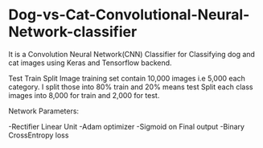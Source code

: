 # Dog-vs-Cat-Convolutional-Neural-Network-classifier
It is a Convolution Neural Network(CNN) Classifier for Classifying dog and cat images using Keras and Tensorflow backend.


Test Train Split
Image training set contain 10,000 images i.e 5,000 each category. I split those into 80% train and 20% means test Split each class images into 8,000 for train and 2,000 for test.

Network Parameters:

  -Rectifier Linear Unit
  -Adam optimizer
  -Sigmoid on Final output
  -Binary CrossEntropy loss
